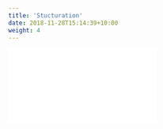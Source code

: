 ```yaml
---
title: 'Stucturation'
date: 2018-11-28T15:14:39+10:00
weight: 4
---
```

  
 
[![](/lib/exe/fetch.php?w=750&tok=72909b&media=structuration_rims-2020.png)](/lib/exe/detail.php?id=start&media=structuration_rims-2020.png "structuration_rims-2020.png")

 